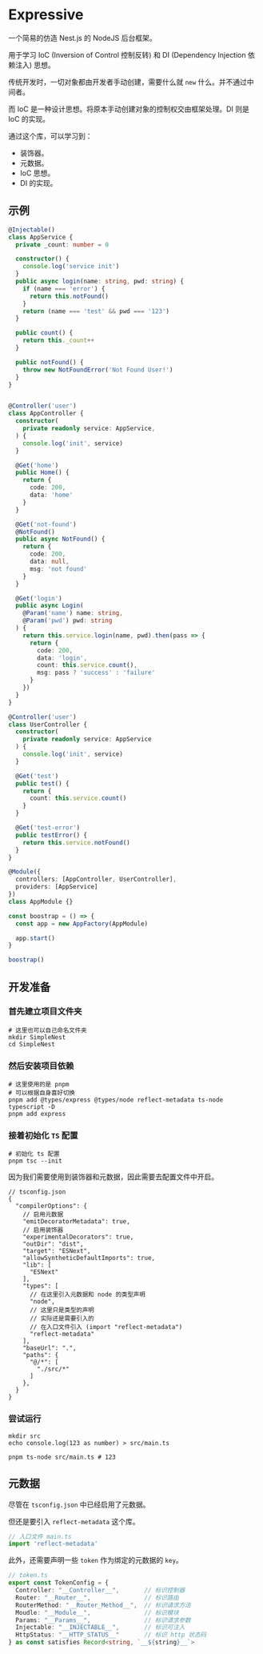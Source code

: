 # Expressive

一个简易的仿造 Nest.js 的 NodeJS 后台框架。

用于学习 IoC (Inversion of Control 控制反转) 和 DI (Dependency Injection 依赖注入) 思想。

传统开发时，一切对象都由开发者手动创建，需要什么就 `new` 什么。并不通过中间者。

而 IoC 是一种设计思想。将原本手动创建对象的控制权交由框架处理。DI 则是 IoC 的实现。

通过这个库，可以学习到：

- 装饰器。
- 元数据。
- IoC 思想。
- DI 的实现。

## 示例

```ts
@Injectable()
class AppService {
  private _count: number = 0

  constructor() {
    console.log('service init')
  }
  public async login(name: string, pwd: string) {
    if (name === 'error') {
      return this.notFound()
    }
    return (name === 'test' && pwd === '123')
  }

  public count() {
    return this._count++
  }

  public notFound() {
    throw new NotFoundError('Not Found User!')
  }
}


@Controller('user')
class AppController {
  constructor(
    private readonly service: AppService,
  ) {
    console.log('init', service)
  }

  @Get('home')
  public Home() {
    return {
      code: 200,
      data: 'home'
    }
  }

  @Get('not-found')
  @NotFound()
  public async NotFound() {
    return {
      code: 200,
      data: null,
      msg: 'not found'
    }
  }

  @Get('login')
  public async Login(
    @Param('name') name: string,
    @Param('pwd') pwd: string
  ) {
    return this.service.login(name, pwd).then(pass => {
      return {
        code: 200,
        data: 'login',
        count: this.service.count(),
        msg: pass ? 'success' : 'failure'
      }
    })
  }
}

@Controller('user')
class UserController {
  constructor(
    private readonly service: AppService
  ) {
    console.log('init', service)
  }

  @Get('test')
  public test() {
    return {
      count: this.service.count()
    }
  }

  @Get('test-error')
  public testError() {
    return this.service.notFound()
  }
}

@Module({
  controllers: [AppController, UserController],
  providers: [AppService]
})
class AppModule {}

const boostrap = () => {
  const app = new AppFactory(AppModule)

  app.start()
}

boostrap()


```

## 开发准备

### 首先建立项目文件夹

```shell
# 这里也可以自己命名文件夹
mkdir SimpleNest
cd SimpleNest
```

### 然后安装项目依赖

```shell
# 这里使用的是 pnpm
# 可以根据自身喜好切换
pnpm add @types/express @types/node reflect-metadata ts-node typescript -D
pnpm add express
```

### 接着初始化 `TS` 配置

```shell
# 初始化 ts 配置
pnpm tsc --init
```

因为我们需要使用到装饰器和元数据，因此需要去配置文件中开启。

```jsonc
// tsconfig.json
{
  "compilerOptions": {
    // 启用元数据
    "emitDecoratorMetadata": true,
    // 启用装饰器
    "experimentalDecorators": true,
    "outDir": "dist",
    "target": "ESNext",
    "allowSyntheticDefaultImports": true,
    "lib": [
      "ESNext"
    ],
    "types": [
      // 在这里引入元数据和 node 的类型声明
      "node",
      // 这里只是类型的声明
      // 实际还是需要引入的
      // 在入口文件引入 (import "reflect-metadata")
      "reflect-metadata"
    ],
    "baseUrl": ".",
    "paths": {
      "@/*": [
        "./src/*"
      ]
    },
  }
}

```

### 尝试运行

```shell
mkdir src
echo console.log(123 as number) > src/main.ts

pnpm ts-node src/main.ts # 123
```

## 元数据

尽管在 `tsconfig.json` 中已经启用了元数据。

但还是要引入 `reflect-metadata` 这个库。

```ts
// 入口文件 main.ts
import 'reflect-metadata'
```

此外，还需要声明一些 `token` 作为绑定的元数据的 `key`。

```ts
// token.ts
export const TokenConfig = {
  Controller: "__Controller__",       // 标识控制器
  Router: "__Router__",               // 标识路由
  RouterMethod: "__Router_Method__",  // 标识请求方法
  Moudle: "__Module__",               // 标识模块
  Params: "__Params__",               // 标识请求参数
  Injectable: "__INJECTABLE__",       // 标识可注入
  HttpStatus: "__HTTP_STATUS__"       // 标识 http 状态码
} as const satisfies Record<string, `__${string}__`>
```

